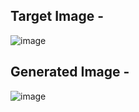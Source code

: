 ## Target Image - 
![image](https://github.com/Pranay-Pandey/PlayCSS-solutions/assets/79053599/50cb00f1-b4dd-4120-ac89-53f60e6b90e9)

## Generated Image -
![image](https://github.com/Pranay-Pandey/PlayCSS-solutions/assets/79053599/26ffecf0-887f-4a22-9262-608ce169516b)
